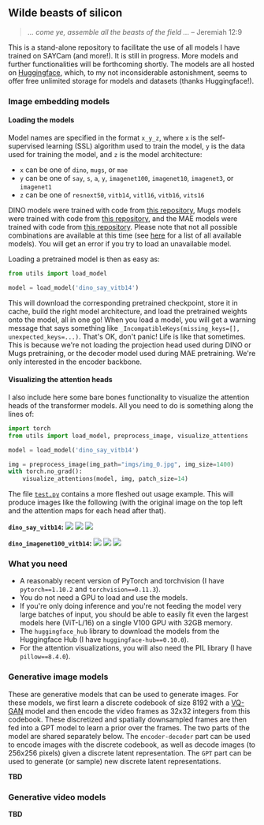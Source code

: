 ## Wilde beasts of silicon

> *... come ye, assemble all the beasts of the field ...* &ndash; Jeremiah 12:9

This is a stand-alone repository to facilitate the use of all models I have trained on SAYCam (and more!). It is still in progress. More models and further functionalities will be forthcoming shortly. The models are all hosted on [Huggingface](https://huggingface.co/eminorhan), which, to my not inconsiderable astonishment, seems to offer free unlimited storage for models and datasets (thanks Huggingface!).

### Image embedding models

#### Loading the models
Model names are specified in the format `x_y_z`, where `x` is the self-supervised learning (SSL) algorithm used to train the model, `y` is the data used for training the model, and `z` is the model architecture:

* `x` can be one of `dino`, `mugs`, or `mae`
* `y` can be one of `say`, `s`, `a`, `y`, `imagenet100`, `imagenet10`, `imagenet3`, or `imagenet1`
* `z` can be one of `resnext50`, `vitb14`, `vitl16`, `vitb16`, `vits16` 

DINO models were trained with code from [this repository](https://github.com/eminorhan/dino), Mugs models were trained with code from [this repository](https://github.com/eminorhan/mugs), and the MAE models were trained with code from [this repository](https://github.com/eminorhan/mae). Please note that not all possible combinations are available at this time (see [here](https://huggingface.co/eminorhan) for a list of all available models). You will get an error if you try to load an unavailable model. 

Loading a pretrained model is then as easy as:

```python
from utils import load_model

model = load_model('dino_say_vitb14')
```

This will download the corresponding pretrained checkpoint, store it in cache, build the right model architecture, and load the pretrained weights onto the model, all in one go! When you load a model, you will get a warning message that says something like `_IncompatibleKeys(missing_keys=[], unexpected_keys=...)`. That's OK, don't panic! Life is like that sometimes. This is because we're not loading the projection head used during DINO or Mugs pretraining, or the decoder model used during MAE pretraining. We're only interested in the encoder backbone.

#### Visualizing the attention heads
I also include here some bare bones functionality to visualize the attention heads of the transformer models. All you need to do is something along the lines of:
```python
import torch
from utils import load_model, preprocess_image, visualize_attentions

model = load_model('dino_say_vitb14')

img = preprocess_image(img_path="imgs/img_0.jpg", img_size=1400)
with torch.no_grad():
    visualize_attentions(model, img, patch_size=14)
```
The file [`test.py`](https://github.com/eminorhan/silicon-menagerie/blob/master/test.py) contains a more fleshed out usage example. This will produce images like the following (with the original image on the top left and the attention maps for each head after that).

**`dino_say_vitb14`:**
![](atts/dino_say_vitb14_img_0.jpeg)
![](atts/dino_say_vitb14_img_1.jpeg)
![](atts/dino_say_vitb14_img_2.jpeg)

**`dino_imagenet100_vitb14`:**
![](atts/dino_imagenet100_vitb14_img_0.jpeg)
![](atts/dino_imagenet100_vitb14_img_1.jpeg)
![](atts/dino_imagenet100_vitb14_img_2.jpeg)

### What you need
* A reasonably recent version of PyTorch and torchvision (I have `pytorch==1.10.2` and `torchvision==0.11.3`). 
* You do not need a GPU to load and use the models. 
* If you're only doing inference and you're not feeding the model very large batches of input, you should be able to easily fit even the largest models here (ViT-L/16) on a single V100 GPU with 32GB memory.
* The `huggingface_hub` library to download the models from the Huggingface Hub (I have `huggingface-hub==0.10.0`).
* For the attention visualizations, you will also need the PIL library (I have `pillow==8.4.0`).

### Generative image models

These are generative models that can be used to generate images. For these models, we first learn a discrete codebook of size 8192 with a [VQ-GAN](https://github.com/CompVis/taming-transformers) model and then encode the video frames as 32x32 integers from this codebook. These discretized and spatially downsampled frames are then fed into a GPT model to learn a prior over the frames. The two parts of the model are shared separately below. The `encoder-decoder` part can be used to encode images with the discrete codebook, as well as decode images (to 256x256 pixels) given a discrete latent representation. The `GPT` part can be used to generate (or sample) new discrete latent representations.

**TBD**

### Generative video models

**TBD**
